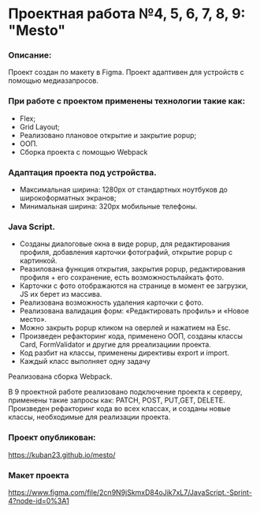 # Проектная работа №4, 5, 6, 7, 8, 9: "Mesto"

### Описание:
Проект создан по макету в Figma.
Проект адаптивен для устройств с помощью медиазапросов.

### При работе с проектом применены технологии такие как:
* Flex;
* Grid Layout;
* Реализовано плановое открытие и закрытие popup;
* ООП.
* Сборка проекта с помощью Webpack

### Адаптация проекта под устройства.
 * Максимальная ширина: 1280px от стандартных ноутбуков до широкоформатных экранов;
 * Минимальная ширина: 320px мобильные телефоны.

### Java Script.
* Созданы диалоговые окна в виде popup, для редактирования профиля, добавления карточки фотографий, открытие popup с картинкой.
* Реазилована функция открытия, закрытия popup, редактирования профиля + его сохранение, есть возможностьлайкать фото.
* Карточки с фото отображаются на странице в момент ее загрузки, JS их берет из массива.
* Реализована возможность удаления карточки с фото.
* Реализована валидация форм: «Редактировать профиль» и «Новое место».
* Можно закрыть popup кликом на оверлей и нажатием на Esc.
* Произведен рефакторинг кода, применено ООП, созданы классы Card, FormValidator и другие для рреализациии проекта.
* Код разбит на классы, применены директивы export и import.
* Каждый класс выполняет одну задачу

Реализована сборка Webpack.

В 9 проектной работе реализовано подключение проекта к серверу, применены такие запросы как: PATCH, POST, PUT,GET, DELETE. Произведен рефакторинг кода во всех классах, и созданы новые классы, необходимые для реализации проекта.


### Проект опубликован:
https://kuban23.github.io/mesto/

### Макет проекта
https://www.figma.com/file/2cn9N9jSkmxD84oJik7xL7/JavaScript.-Sprint-4?node-id=0%3A1


